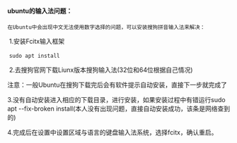 #### ubuntu的输入法问题：

  	在Ubuntu中会出现中文无法使用数字选择的问题，可以安装搜狗拼音输入法来解决：

​	  1.安装Fcitx输入框架

​		`sudo apt install`		

​	  2.去搜狗官网下载Liunx版本搜狗输入法(32位和64位根据自己情况)

​	  注意：一般Ubuntu在搜狗下载完后会有软件提示自动安装，直接下一步就完成了

​	  3.没有自动安装进入相应的下载目录，进行安装，如果安装过程中有错运行sudo apt  --fix-broken install(本人没有出现问题，直接自动安装成功，该条是网络查到的)

​	  4.完成后在设置中设置区域与语言的键盘输入法系统，选择fcitx，确认重启。